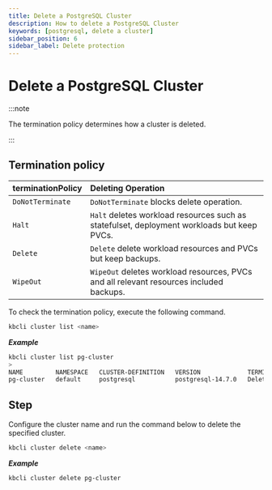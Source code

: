 ```yaml
---
title: Delete a PostgreSQL Cluster
description: How to delete a PostgreSQL Cluster
keywords: [postgresql, delete a cluster]
sidebar_position: 6
sidebar_label: Delete protection
---
```


# Delete a PostgreSQL Cluster

:::note

The termination policy determines how a cluster is deleted.

:::

## Termination policy

| **terminationPolicy** | **Deleting Operation**                                                                     |
|:----------------------|:-------------------------------------------------------------------------------------------|
| `DoNotTerminate`      | `DoNotTerminate` blocks delete operation.                                                  |
| `Halt`                | `Halt` deletes workload resources such as statefulset, deployment workloads but keep PVCs. |
| `Delete`              | `Delete` delete workload resources and PVCs but keep backups.                              |
| `WipeOut`             | `WipeOut` deletes workload resources, PVCs and all relevant resources included backups.    |

To check the termination policy, execute the following command.

```bash
kbcli cluster list <name>
```

***Example***

```bash
kbcli cluster list pg-cluster
>
NAME         NAMESPACE   CLUSTER-DEFINITION   VERSION             TERMINATION-POLICY   STATUS    CREATED-TIME
pg-cluster   default     postgresql           postgresql-14.7.0   Delete               Running   Mar 03,2023 18:49 UTC+0800
```

## Step

Configure the cluster name and run the command below to delete the specified cluster.

```bash
kbcli cluster delete <name>
```

***Example***

```bash
kbcli cluster delete pg-cluster
```
